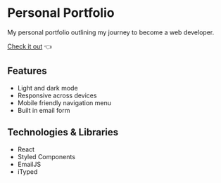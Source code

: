 # Personal Portfolio

My personal portfolio outlining my journey to become a web developer.

[Check it out](gregolive.github.io/portfolio/) 👈

## Features

- Light and dark mode
- Responsive across devices
- Mobile friendly navigation menu
- Built in email form

## Technologies & Libraries

- React
- Styled Components
- EmailJS
- iTyped
